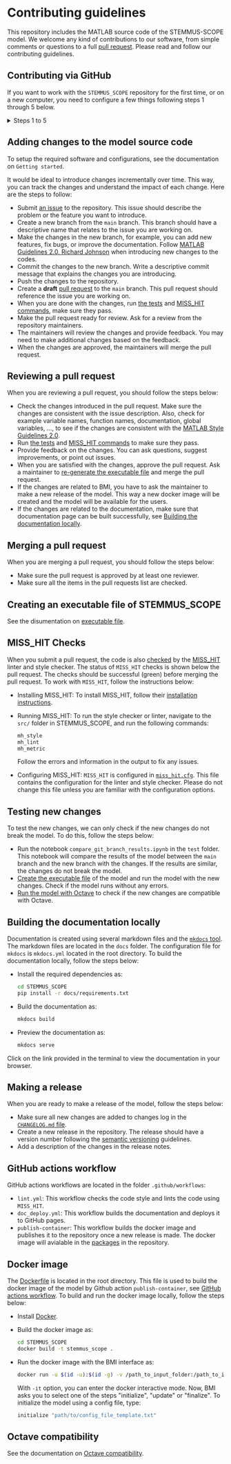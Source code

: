 # Contributing guidelines

This repository includes the MATLAB source code of the STEMMUS-SCOPE model. We welcome any
kind of contributions to our software, from simple comments or questions to a full
[pull request](https://help.github.com/articles/about-pull-requests/). Please
read and follow our contributing guidelines.

## Contributing via GitHub

If you want to work with the `STEMMUS_SCOPE` repository for the first time, or on a new computer,
you need to configure a few things following steps 1 through 5 below.

<details>
  <summary>Steps 1 to 5 </summary>

### 1. Enable two-factor authentication

It is strongly recommended using two-factor authentication. Here is the link of
[Configuring two-factor
authentication](https://docs.github.com/en/authentication/securing-your-account-with-two-factor-authentication-2fa/configuring-two-factor-authentication).

### 2. Set ssh connection

With SSH keys, you can connect to GitHub without supplying your username and
personal access token at each visit. Please follow the instructions below. If
you like to know more, see [Connecting to GitHub with
SSH](https://docs.github.com/en/authentication/connecting-to-github-with-ssh)

#### 2.1. Checking for existing SSH keys

Open a terminal and run the command below:

```bash
ls -la ~/.ssh
```

This command lists the files with extension `.pub` like `id_rsa.pub` in the
`.ssh` directory, if they exist. If you receive an error that `~/.ssh` doesn't
exist, or you don't see any files with extension `.pub`, you do not have an
existing SSH key pair. So, continue with step **2.2**. Otherwise, skip step 2.2 and
continue with step **2.3**.

#### 2.2. Generating a new SSH key

Open a terminal and run the command below but replace `your_user_email` with
your own GitHub email address:

```ssh
ssh-keygen -t ed25519 -C "your_user_email"
```

When you're prompted to "Enter a file in which to save the key," press `Enter`.
This accepts the default file location.

The next prompt asks "Enter passphrase (empty for no passphrase)", type a secure
passphrase. For more information, see [Working with SSH key
passphrases](https://docs.github.com/en/articles/working-with-ssh-key-passphrases).

#### 2.3. Adding your SSH key to the ssh-agent

Open a terminal and run the command below:

```bash
eval "$(ssh-agent -s)"
```

Then, run the command below:

```bash
ssh-add ~/.ssh/id_ed25519
```

This asks for your "passphrase" that was provided in the previous step.

#### 2.4. Adding a new SSH key to your GitHub account

Please follow steps 1 to 8 in this [GitHub
instruction](https://docs.github.com/en/authentication/connecting-to-github-with-ssh/adding-a-new-ssh-key-to-your-github-account).

### 3. Configure git

#### 3.1. Set name and email

Open a terminal, and run the commands below one by one but replace
`your_user_name` and `your_user_email` with your own GitHub information:

```bash
git config --global user.name "your_user_name"
git config --global user.email "your_user_email"
```

#### 3.2. Set line endings

Change the way Git encodes line endings on Linux as:

```bash
git config --global core.autocrlf input
```

#### 3.3. Set text editor

We can set `nano` as our favorite text editor, following:

```bash
git config --global core.editor "nano -w"
```

> We use `nano` here because it is one of the least complex text editors. Press
> `ctrl + O` to save the file, and then `ctrl + X` to exit `nano`.

#### 3.4. Check your settings

You can check your settings at any time:

```bash
git config --list
```

For more information, see lesson [Setting Up
Git](https://swcarpentry.github.io/git-novice/02-setup/index.html).

### 4. Clone the repository

Open a terminal and run the command below:

```bash
cd
```
Now you are in your `HOME` directory. Run the command below:

```bash
git clone git@github.com:EcoExtreML/STEMMUS_SCOPE.git
```

Now a new GitHub folder `STEMMUS_SCOPE` is created in your `HOME` directory.

> In this command, we clone the repository using `ssh` option. As we set the ssh
connection in [**Step 2**](#2-set-ssh-connection), this command here does not
ask for our user name and password.

### 5. Collaborate using GitHub

To know about the most common Git commands, follow the guides
[here](https://hackmd.io/B4v6KwsBRzG-akLDF8e5pg).
</details>

## Adding changes to the model source code

To setup the required software and configurations, see the documentation on
`Getting started`.

It would be ideal to introduce changes incrementally over time. This way, you
can track the changes and understand the impact of each change. Here are the
steps to follow:

- Submit [an issue](https://github.com/EcoExtreML/STEMMUS_SCOPE/issues) to the
  repository. This issue should describe the problem or the feature you want to
  introduce.
- Create a new branch from the `main` branch. This branch should have a
  descriptive name that relates to the issue you are working on.
- Make the changes in the new branch, for example, you can add new features, fix
  bugs, or improve the documentation. Follow [MATLAB Guidelines 2.0, Richard
  Johnson](http://cnl.sogang.ac.kr/cnlab/lectures/programming/matlab/Richard_Johnson-MatlabStyle2_book.pdf)
  when introducing new changes to the codes.
- Commit the changes to the new branch. Write a descriptive commit message that
  explains the changes you are introducing.
- Push the changes to the repository.
- Create a **draft** [pull
  request](https://docs.github.com/en/pull-requests/collaborating-with-pull-requests/proposing-changes-to-your-work-with-pull-requests/about-pull-requests)
  to the `main` branch. This pull request should reference the issue you are
  working on.
- When you are done with the changes, run [the tests](#testing-new-changes) and
  [MISS_HIT commands](#miss_hit-checks), make sure they pass.
- Make the pull request ready for review. Ask for a review from the repository
  maintainers.
- The maintainers will review the changes and provide feedback. You may need to
  make additional changes based on the feedback.
- When the changes are approved, the maintainers will merge the pull request.

## Reviewing a pull request

When you are reviewing a pull request, you should follow the steps below:

- Check the changes introduced in the pull request. Make sure the changes are
  consistent with the issue description. Also, check for example variable names,
  function names, documentation, global variables, ..., to see if the changes
  are consistent with the [MATLAB Style Guidelines
  2.0](http://cnl.sogang.ac.kr/cnlab/lectures/programming/matlab/Richard_Johnson-MatlabStyle2_book.pdf).
- Run [the tests](#testing-new-changes) and [MISS_HIT commands](#miss_hit-checks) to make sure they pass.
- Provide feedback on the changes. You can ask questions, suggest improvements,
  or point out issues.
- When you are satisfied with the changes, approve the pull request. Ask a
  maintainer to [re-generate the executable
  file](#creating-an-executable-file-of-stemmus_scope) and merge the pull
  request.
- If the changes are related to BMI, you have to ask the maintainer to make a
  new release of the model. This way a new docker image will be created and the
  model will be available for the users.
- If the changes are related to the documentation, make sure that documentation
  page can be built successfully, see [Building the documentation
  locally](#building-the-documentation-locally).

## Merging a pull request

When you are merging a pull request, you should follow the steps below:

- Make sure the pull request is approved by at least one reviewer.
- Make sure all the items in the pull requests list are checked.

## Creating an executable file of STEMMUS_SCOPE

See the disumentation on [executable
file](https://github.com/EcoExtreML/STEMMUS_SCOPE/tree/main/run_model_on_snellius/exe).

## MISS_HIT Checks

When you submit a pull request, the code is also [checked](https://github.com/EcoExtreML/STEMMUS_SCOPE/actions/workflows/lint.yml) by the [MISS_HIT](misshit.org/) linter and style checker.
The status of `MISS_HIT` checks is shown below the pull request. The checks should be successful (green) before merging the pull request. To work with `MISS_HIT`, follow the instructions below:

- Installing MISS_HIT: To install MISS_HIT, follow their [installation instructions](https://github.com/florianschanda/miss_hit#installation-via-pip).

- Running MISS_HIT: To run the style checker or linter, navigate to the `src/` folder in STEMMUS_SCOPE, and run the following commands:

  ```bash
  mh_style
  mh_lint
  mh_metric
  ```

  Follow the errors and information in the output to fix any issues.

- Configuring MISS_HIT: `MISS_HIT` is configured in [`miss_hit.cfg`](./miss_hit.cfg). This file contains
the configuration for the linter and style checker. Please do not change this
file unless you are familiar with the configuration options.

## Testing new changes

To test the new changes, we can only check if the new changes do not break the
model. To do this, follow the steps below:

- Run the notebook `compare_git_branch_results.ipynb` in the `test` folder. This
  notebook will compare the results of the model between the `main` branch and
  the new branch with the changes. If the results are similar, the changes do
  not break the model.
- [Create the executable file](#creating-an-executable-file-of-stemmus_scope) of
  the model and run the model with the new changes. Check if the model runs
  without any errors.
- [Run the model with Octave](#octave-compatibility) to check if the new changes
  are compatible with Octave.

## Building the documentation locally

Documentation is created using several markdown files and the [`mkdocs`
tool](https://www.mkdocs.org/). The markdown files are located in the `docs`
folder. The configuration file for `mkdocs` is `mkdocs.yml` located in the root
directory. To build the documentation locally, follow the steps below:

- Install the required dependencies as:

  ```bash
  cd STEMMUS_SCOPE
  pip install -r docs/requirements.txt
  ```

- Build the documentation as:

  ```bash
  mkdocs build
  ```

- Preview the documentation as:

  ```bash
  mkdocs serve
  ```

Click on the link provided in the terminal to view the documentation in your
browser.

## Making a release

When you are ready to make a release of the model, follow the steps below:

- Make sure all new changes are added to changes log in the [`CHANGELOG.md`
  file](https://github.com/EcoExtreML/STEMMUS_SCOPE/blob/main/CHANGELOG.md).
- Create a new release in the repository. The release should have a version number
  following the [semantic versioning](https://semver.org/) guidelines.
- Add a description of the changes in the release notes.

## GitHub actions workflow

GitHub actions workflows are located in the folder `.github/workflows`:

- `lint.yml`: This workflow checks the code style and lints the code using
  `MISS_HIT`.
- `doc_deploy.yml`: This workflow builds the documentation and deploys it to
  GitHub pages.
- `publish-container`: This workflow builds the docker image and publishes it to
  the repository once a new release is made. The docker image will avialable in
  the
  [packages](https://github.com/EcoExtreML/STEMMUS_SCOPE/pkgs/container/stemmus_scope)
  in the repository.

## Docker image

The
[Dockerfile](https://github.com/EcoExtreML/STEMMUS_SCOPE/blob/main/Dockerfile)
is located in the root directory. This file is used to build the docker image of the model by Github action `publish-container`, see [GitHub actions workflow](#github-actions-workflow). To build and run the docker image locally, follow the steps below:

- Install [Docker](https://www.docker.com/).
- Build the docker image as:

  ```bash
  cd STEMMUS_SCOPE
  docker build -t stemmus_scope .
  ```

- Run the docker image with the BMI interface as:

  ```bash
  docker run -u $(id -u):$(id -g) -v /path_to_input_folder:/path_to_input_folder -v /path_to_output_folder:/path_to_output_folder -it stemmus_scope
  ```

  With `-it` option, you can enter the docker interactive mode.
  Now, BMI asks you to select one of the steps "initialize", "update" or "finalize".
  To initialize the model using a config file, type:

  ```bash
  initialize "path/to/config_file_template.txt"
  ```

## Octave compatibility

See the documentation on [Octave compatibility](./docs/Octave_instructions.md).